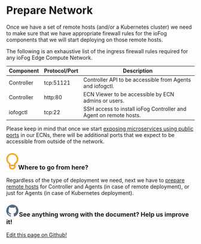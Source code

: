 # Prepare Network

Once we have a set of remote hosts (and/or a Kubernetes cluster) we need to make sure that we have appropriate firewall rules for the ioFog components that we will start deploying on those remote hosts.

The following is an exhaustive list of the ingress firewall rules required for any ioFog Edge Compute Network.

| Component  | Protocol/Port | Description                                                       |
| ---------- | ------------- | ----------------------------------------------------------------- |
| Controller | tcp:51121     | Controller API to be accessible from Agents and iofogctl.         |
| Controller | http:80       | ECN Viewer to be accessible by ECN admins or users.               |
| iofogctl   | tcp:22        | SSH access to install ioFog Controller and Agent on remote hosts. |

Please keep in mind that once we start [exposing microservices using public ports](../ioFog_3.0/applications/microservice-exposing) in our ECNs, there will be additional ports that we expect to be accessible from outside of the network.

<aside class="notifications tip">
  <h3><img src="/images/icos/ico-tip.svg" alt="">Where to go from here?</h3>
  <p>Regardless of the type of deployment we need, next we have to <a href=#/./ioFog_3.0/platfomr-deployment/prepare-your-remote-hosts>prepare remote hosts</a> for Controller and Agents (in case of remote deployment), or just for Agents (in case of Kubernetes deployment).</p>
</aside>

<aside class="notifications contribute">
  <h3><img src="/images/icos/ico-github.svg" alt="">See anything wrong with the document? Help us improve it!</h3>
  <a href="https://github.com/eclipse-iofog/iofog.org/edit/develop/content/docs/3.0/platform-deployment/prepare-your-network.md"
    target="_blank">
    <p>Edit this page on Github!</p>
  </a>
</aside>
